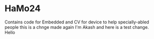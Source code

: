 # HaMo24
Contains code for Embedded and CV for device to help specially-abled people
this is a chnge made again
I'm Akash and here is a test change.
Hello
